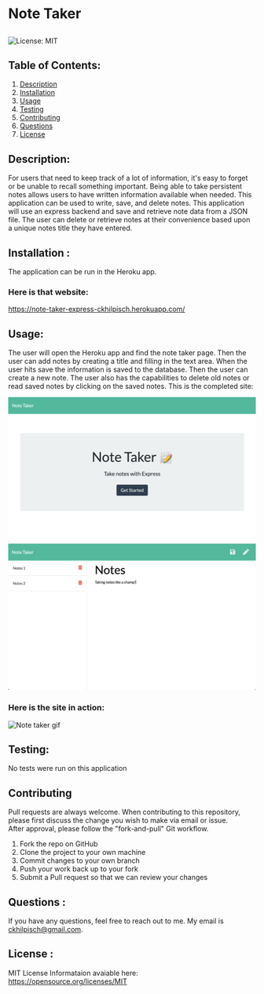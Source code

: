 # Note Taker
## 
![License: MIT](https://img.shields.io/badge/License-MIT-yellow.svg)


## Table of Contents:
<ol>
<li><a href="#description">Description</a></li>
<li><a href="#installation">Installation</a></li>
<li><a href="#usage">Usage</a></li>
<li><a href="#testing">Testing</a></li>
<li><a href="#contributing">Contributing</a></li>
<li><a href="#questions">Questions</a></li>
<li><a href="#license">License</a></li>
</ol>

## Description:
For users that need to keep track of a lot of information, it's easy to forget or be unable to recall something important. Being able to take persistent notes allows users to have written information available when needed.  This application can be used to write, save, and delete notes. This application will use an express backend and save and retrieve note data from a JSON file.  The user can delete or retrieve notes at their convenience based upon a unique notes title they have entered.


## Installation :
The application can be run in the Heroku app.

### Here is that website:

https://note-taker-express-ckhilpisch.herokuapp.com/



## Usage: 
The user will open the Heroku app and find the note taker page.   Then the user can add notes by creating a title and filling in the text area.   When the user hits save the information is saved to the database.   Then the user can create a new note.   The user also has the capabilities to delete old notes or read saved notes by clicking on the saved notes.
This is the completed site:


![Home Page](./ReadAssets/NoteHome.png)
![Notes Page](./ReadAssets/Notes.png)

### Here is the site in action:

![Note taker gif](./ReadAssets/noteTaker.gif)


## Testing:

No tests were run on this application

## Contributing

Pull requests are always welcome.  When contributing to this repository, please first discuss the change you wish to make via email or issue.  
After approval, please follow the "fork-and-pull" Git workflow.
<ol>
<li>Fork the repo on GitHub</li>
<li>Clone the project to your own machine</li>
<li>Commit changes to your own branch</li>
<li>Push your work back up to your fork</li>
<li>Submit a Pull request so that we can review your changes</li>
</ol>

## Questions :

If you have any questions, feel free to reach out to me.   My email is ckhilpisch@gmail.com.

## License :

MIT License
Informataion avaiable here: 
https://opensource.org/licenses/MIT
